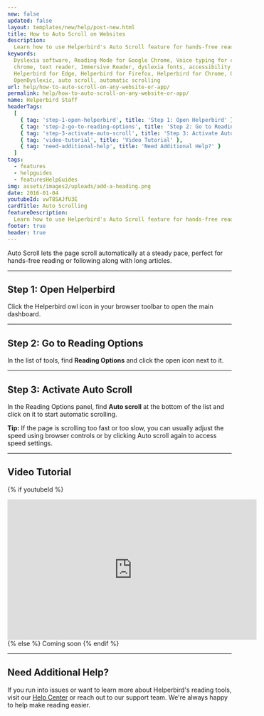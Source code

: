 ```yaml
---
new: false
updated: false
layout: templates/new/help/post-new.html
title: How to Auto Scroll on Websites
description:
  Learn how to use Helperbird's Auto Scroll feature for hands-free reading that scrolls at your preferred speed.
keywords:
  Dyslexia software, Reading Mode for Google Chrome, Voice typing for chrome, Text to speech for
  chrome, text reader, Immersive Reader, dyslexia fonts, accessibility software, dyslexia software,
  Helperbird for Edge, Helperbird for Firefox, Helperbird for Chrome, Opendyslexic for Chrome,
  OpenDyslexic, auto scroll, automatic scrolling
url: help/how-to-auto-scroll-on-any-website-or-app/
permalink: help/how-to-auto-scroll-on-any-website-or-app/
name: Helperbird Staff
headerTags:
  [
    { tag: 'step-1-open-helperbird', title: 'Step 1: Open Helperbird' },
    { tag: 'step-2-go-to-reading-options', title: 'Step 2: Go to Reading Options' },
    { tag: 'step-3-activate-auto-scroll', title: 'Step 3: Activate Auto Scroll' },
    { tag: 'video-tutorial', title: 'Video Tutorial' },
    { tag: 'need-additional-help', title: 'Need Additional Help?' }
  ]
tags:
  - features
  - helpguides
  - featuresHelpGuides
img: assets/images2/uploads/add-a-heading.png
date: 2016-01-04
youtubeId: vwT8SAJfU3E
cardTitle: Auto Scrolling
featureDescription:
  Learn how to use Helperbird's Auto Scroll feature for hands-free reading that scrolls at your preferred speed.
footer: true
header: true
---
```


Auto Scroll lets the page scroll automatically at a steady pace, perfect for hands-free reading or following along with long articles.

---

## Step 1: Open Helperbird

Click the Helperbird owl icon in your browser toolbar to open the main dashboard.

---

## Step 2: Go to Reading Options

In the list of tools, find **Reading Options** and click the open icon next to it.

---

## Step 3: Activate Auto Scroll

In the Reading Options panel, find **Auto scroll** at the bottom of the list and click on it to start automatic scrolling.


**Tip:** If the page is scrolling too fast or too slow, you can usually adjust the speed using browser controls or by clicking Auto scroll again to access speed settings.

---

## Video Tutorial

{% if youtubeId %}
<iframe width="560" height="315" class="aspect-square rounded-2xl mb-8 mt-8" src="https://www.youtube-nocookie.com/embed/{{ youtubeId }}?si=6BtkhydcpJ8UFQ_l" title="YouTube video player" frameborder="0" allow="accelerometer; autoplay; clipboard-write; encrypted-media; gyroscope; picture-in-picture; web-share" allowfullscreen></iframe>
{% else %}
Coming soon
{% endif %}

---

## Need Additional Help?

If you run into issues or want to learn more about Helperbird's reading tools, visit our [Help Center](https://www.helperbird.com/help) or reach out to our support team. We're always happy to help make reading easier.